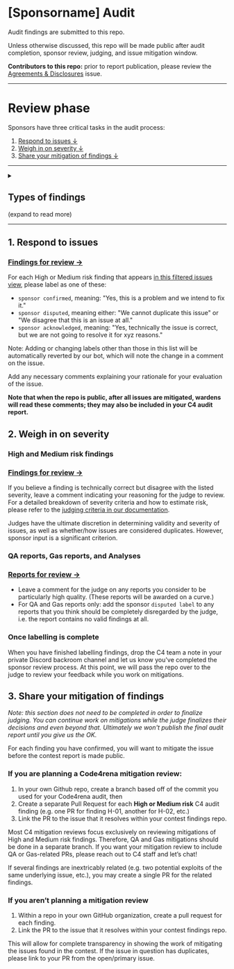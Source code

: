 # [Sponsorname] Audit

Audit findings are submitted to this repo.

Unless otherwise discussed, this repo will be made public after audit completion, sponsor review, judging, and issue mitigation window.

**Contributors to this repo:** prior to report publication, please review the [Agreements & Disclosures](/issues/1) issue.

---

# Review phase 

Sponsors have three critical tasks in the audit process:

1. [Respond to issues ↓](#1-respond-to-issues)
2. [Weigh in on severity ↓](#2-weigh-in-on-severity)
3. [Share your mitigation of findings ↓](#3-share-your-mitigation-of-findings)

<hr>
  <details>
  <summary>&nbsp;&nbsp;&nbsp;&nbsp;&nbsp;<h2>Types of findings</h2> (expand to read more)</summary>

### High or Medium risk findings
Wardens submit issues without seeing each other's submissions, so keep in mind that there will always be findings that are duplicates. For all issues labeled `3 (High Risk)` or `2 (Medium Risk)`, these have been pre-sorted for you so that there is only one primary issue open per unique finding. All duplicates have been labeled `duplicate`, linked to a primary issue, and closed.


### QA reports, Gas reports, and Analyses

All warden submissions in these three categories are submitted as bulk listings of issues and recommendations:

- **[QA reports](https://docs.code4rena.com/roles/wardens/judging-criteria#qa-reports-low-non-critical)** include *all* low severity and non-critical findings from an individual warden.
- **[Gas reports](https://docs.code4rena.com/roles/wardens/judging-criteria#gas-reports)** include *all* gas optimization recommendations from an individual warden.
- **[Analyses](https://docs.code4rena.com/roles/sponsors#analysis-pool)** contain high-level advice and review of the code: the "forest" to individual findings' "trees.”
</details>
<hr>

## 1. Respond to issues

### [Findings for review →](../../issues?q=is%3Aopen+label%3Abug+is%3Aissue+-label%3Aunsatisfactory+-label%3A%22insufficient+quality+report%22+-label%3A%22sponsor+acknowledged%22+-label%3A%22sponsor+confirmed%22+-label%3A%22sponsor+disputed%22+-label%3A%22judge+review+requested%22+-label%3A%22QA+%28Quality+Assurance%29%22+-label%3A%22G+%28Gas+Optimization%29%22)

For each High or Medium risk finding that appears [in this filtered issues view](../../issues?q=is%3Aopen+label%3Abug+is%3Aissue+-label%3Aunsatisfactory+-label%3A%22insufficient+quality+report%22+-label%3A%22sponsor+acknowledged%22+-label%3A%22sponsor+confirmed%22+-label%3A%22sponsor+disputed%22+-label%3A%22judge+review+requested%22+-label%3A%22QA+%28Quality+Assurance%29%22+-label%3A%22G+%28Gas+Optimization%29%22), please label as one of these:

- `sponsor confirmed`, meaning: "Yes, this is a problem and we intend to fix it."
- `sponsor disputed`, meaning either: "We cannot duplicate this issue" or "We disagree that this is an issue at all."
- `sponsor acknowledged`, meaning: "Yes, technically the issue is correct, but we are not going to resolve it for xyz reasons."

Note: Adding or changing labels other than those in this list will be automatically reverted by our bot, which will note the change in a comment on the issue. 

Add any necessary comments explaining your rationale for your evaluation of the issue. 

**Note that when the repo is public, after all issues are mitigated, wardens will read these comments; they may also be included in your C4 audit report.**

## 2. Weigh in on severity 

### High and Medium risk findings

### [Findings for review →](../../issues?q=is%3Aopen+label%3Abug+is%3Aissue+-label%3Aunsatisfactory+-label%3A%22insufficient+quality+report%22+-label%3A%22sponsor+acknowledged%22+-label%3A%22sponsor+confirmed%22+-label%3A%22sponsor+disputed%22+-label%3A%22judge+review+requested%22+-label%3A%22QA+%28Quality+Assurance%29%22+-label%3A%22G+%28Gas+Optimization%29%22)

If you believe a finding is technically correct but disagree with the listed severity, leave a comment indicating your reasoning for the judge to review.
For a detailed breakdown of severity criteria and how to estimate risk, please refer to the [judging criteria in our documentation](https://docs.code4rena.com/awarding/judging-criteria/severity-categorization).

Judges have the ultimate discretion in determining validity and severity of issues, as well as whether/how issues are considered duplicates. However, sponsor input is a significant criterion.

### QA reports, Gas reports, and Analyses

### [Reports for review →](../../issues?q=is%3Aopen+is%3Aissue+-label%3Aunsatisfactory+-label%3A%22insufficient+quality+report%22+-label%3A%22sponsor+acknowledged%22+-label%3A%22sponsor+confirmed%22+-label%3A%22sponsor+disputed%22+-label%3A%22judge+review+requested%22+label%3A%22QA+%28Quality+Assurance%29%22%2C%22G+%28Gas+Optimization%29%22%2C%22analysis-advanced%22+)
- Leave a comment for the judge on any reports you consider to be particularly high quality. (These reports will be awarded on a curve.)
- For QA and Gas reports only: add the sponsor `disputed label` to any reports that you think should be completely disregarded by the judge, i.e. the report contains no valid findings at all.

### Once labelling is complete

When you have finished labelling findings, drop the C4 team a note in your private Discord backroom channel and let us know you've completed the sponsor review process. At this point, we will pass the repo over to the judge to review your feedback while you work on mitigations.  

## 3. Share your mitigation of findings

*Note: this section does not need to be completed in order to finalize judging. You can continue work on mitigations while the judge finalizes their decisions and even beyond that. Ultimately we won't publish the final audit report until you give us the OK.*

For each finding you have confirmed, you will want to mitigate the issue before the contest report is made public.

### If you are planning a Code4rena mitigation review:
1. In your own Github repo, create a branch based off of the commit you used for your Code4rena audit, then
2. Create a separate Pull Request for each **High or Medium risk** C4 audit finding (e.g. one PR for finding H-01, another for H-02, etc.)
3. Link the PR to the issue that it resolves within your contest findings repo.

Most C4 mitigation reviews focus exclusively on reviewing mitigations of High and Medium risk findings. Therefore, QA and Gas mitigations should be done in a separate branch. If you want your mitigation review to include QA or Gas-related PRs, please reach out to C4 staff and let’s chat!

If several findings are inextricably related (e.g. two potential exploits of the same underlying issue, etc.), you may create a single PR for the related findings.

### If you aren’t planning a mitigation review

1. Within a repo in your own GitHub organization, create a pull request for each finding.
2. Link the PR to the issue that it resolves within your contest findings repo.

This will allow for complete transparency in showing the work of mitigating the issues found in the contest. If the issue in question has duplicates, please link to your PR from the open/primary issue.
